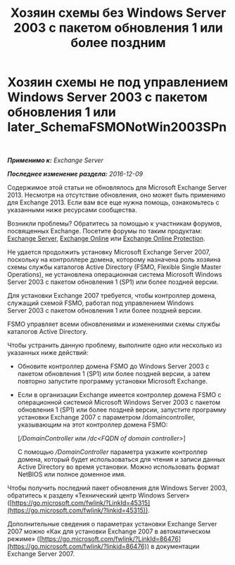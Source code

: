 ﻿---
title: 'Хозяин схемы без Windows Server 2003 с пакетом обновления 1 или более поздним'
TOCTitle: Хозяин схемы не под управлением Windows Server 2003 с пакетом обновления 1 или later_SchemaFSMONotWin2003SPn
ms:assetid: 644a85ca-7b36-4ed0-bd21-c64f2742df70
ms:mtpsurl: https://technet.microsoft.com/ru-ru/library/ms.exch.setupreadiness.schemafsmonotwin2003spn(v=EXCHG.150)
ms:contentKeyID: 50488155
ms.date: 05/22/2018
mtps_version: v=EXCHG.150
ms.translationtype: MT
---

# Хозяин схемы не под управлением Windows Server 2003 с пакетом обновления 1 или later\_SchemaFSMONotWin2003SPn

 

_**Применимо к:** Exchange Server_

_**Последнее изменение раздела:** 2016-12-09_

Содержимое этой статьи не обновлялось для Microsoft Exchange Server 2013. Несмотря на отсутствие обновления, оно может быть применимо для Exchange 2013. Если вам все еще нужна помощь, ознакомьтесь с указанными ниже ресурсами сообщества.

Возникли проблемы? Обратитесь за помощью к участникам форумов, посвященных Exchange. Посетите форумы по таким продуктам: [Exchange Server](https://go.microsoft.com/fwlink/p/?linkid=60612), [Exchange Online](https://go.microsoft.com/fwlink/p/?linkid=267542) или [Exchange Online Protection](https://go.microsoft.com/fwlink/p/?linkid=285351).

Не удается продолжить установку Microsoft Exchange Server 2007, поскольку на контроллере домена, которому назначена роль хозяина схемы службы каталогов Active Directory (FSMO, Flexible Single Master Operations), не установлена операционная система Microsoft Windows Server 2003 с пакетом обновления 1 (SP1) или более поздней версии.

Для установки Exchange 2007 требуется, чтобы контроллер домена, служащий схемой FSMO, работал под управлением Windows Server 2003 с пакетом обновления 1 или более поздней версии.

FSMO управляет всеми обновлениями и изменениями схемы службы каталогов Active Directory.

Чтобы устранить данную проблему, выполните одно или несколько из указанных ниже действий:

  - Обновите контроллер домена FSMO до Windows Server 2003 с пакетом обновления 1 (SP1) или более поздней версии, а затем повторно запустите программу установки Microsoft Exchange.

  - Если в организации Exchange имеется контроллер домена FSMO с операционной системой Microsoft Windows Server 2003 с пакетом обновления 1 (SP1) или более поздней версии, запустите программу установки Exchange 2007 с параметром /domaincontroller, указывающим на этот контроллер домена FSMO:
    
    \[*/DomainController* или */dc\<FQDN of domain controller\>*\]
    
    С помощью */DomainController* параметра укажите контроллер домена, который будет использоваться для чтения и записи данных Active Directory во время установки. Можно использовать формат NetBIOS или полное доменное имя.

Чтобы получить последний пакет обновления для Windows Server 2003, обратитесь к разделу «Технический центр Windows Server» ([https://go.microsoft.com/fwlink/?LinkId=45315](https://go.microsoft.com/fwlink/?linkid=45315)).

Дополнительные сведения о параметрах установки Exchange Server 2007 можно «Как для установки Exchange 2007 в автоматическом режиме» ([https://go.microsoft.com/fwlink/?LinkId=86476](https://go.microsoft.com/fwlink/?linkid=86476)) в документации Exchange Server 2007.

